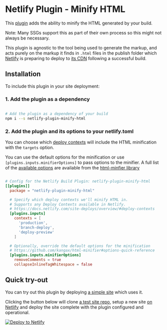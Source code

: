 # Netlify Plugin - Minify HTML

This [plugin](https://www.netlify.com/build/plugins-beta?utm_source=github&utm_medium=plugin-htmlminifier-pnh&utm_campaign=devex) adds the ability to minify the HTML generated by your build.

Note: Many SSGs support this as part of their own process so this might not always be necessary.

This plugin is agnostic to the tool being used to generate the markup, and acts purely on the markup it finds in `.html` files in the publish folder which [Netlify](https://www.netlify.com?utm_source=github&utm_medium=plugin-htmlminifier-pnh&utm_campaign=devex) is preparing to deploy to [its CDN](https://www.netlify.com/products/edge/?utm_source=github&utm_medium=pluginhtmlminifier-pnh&utm_campaign=devex) following a successful build.

## Installation

To include this plugin in your site deployment:


### 1. Add the plugin as a dependency

```bash

# Add the plugin as a dependency of your build
npm i --s netlify-plugin-minify-html

```


### 2. Add the plugin and its options to your netlify.toml

You can choose which [deploy contexts](https://docs.netlify.com/site-deploys/overview/?utm_source=github&utm_medium=plugin-htmlminfier-pnh&utm_campaign=devex#deploy-contexts) will include the HTML minification with the `targets` option.

You can use the default options for the minification or use `[plugins.inputs.minifierOptions]` to pass options to the minifier. A full list of the [available options](https://www.npmjs.com/package/html-minifier#options-quick-reference) are available from the [html-minfier library](https://www.npmjs.com/package/html-minifier)

```toml

# Config for the Netlify Build Plugin: netlify-plugin-minify-html
[[plugins]]
  package = "netlify-plugin-minify-html"

  # Specify which deploy contexts we'll minify HTML in.
  # Supports any Deploy Contexts available in Netlify.
  # https://docs.netlify.com/site-deploys/overview/#deploy-contexts
  [plugins.inputs]
    contexts = [
      'production',
      'branch-deploy',
      'deploy-preview'
    ]

  # Optionally, override the default options for the minification
  # https://github.com/kangax/html-minifier#options-quick-reference
  [plugins.inputs.minifierOptions]
    removeComments = true
    collapseInlineTagWhitespace = false

```

## Quick try-out

You can try out this plugin by deploying [a simple site](https://test-plugin-html-minifer.netlify.app/) which uses it.

Clicking the button below will clone [a test site repo](https://github.com/philhawksworth/test-site-netlify-plugin-minify-html), setup a new site [on Netlify](https://netlify.com?utm_source=github&utm_medium=plugin-htmlminifier-pnh&utm_campaign=devex) and deploy the site complete with the plugin configured and operational.

[![Deploy to Netlify](https://www.netlify.com/img/deploy/button.svg)](https://app.netlify.com/start/deploy?repository=https://github.com/philhawksworth/test-site-netlify-plugin-minify-html&utm_source=github&utm_medium=plugin-htmlminifier-pnh&utm_campaign=devex)

